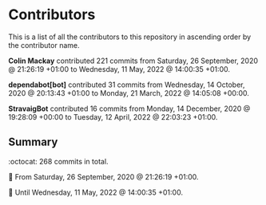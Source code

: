 # Contributors

This is a list of all the contributors to this repository in ascending order by the contributor name.

**Colin Mackay** contributed 221 commits from Saturday, 26 September, 2020 @ 21:26:19 +01:00 to Wednesday, 11 May, 2022 @ 14:00:35 +01:00.

**dependabot[bot]** contributed 31 commits from Wednesday, 14 October, 2020 @ 20:13:43 +01:00 to Monday, 21 March, 2022 @ 14:05:08 +00:00.

**StravaigBot** contributed 16 commits from Monday, 14 December, 2020 @ 19:28:09 +00:00 to Tuesday, 12 April, 2022 @ 22:03:23 +01:00.

## Summary

:octocat: 268 commits in total.

:date: From Saturday, 26 September, 2020 @ 21:26:19 +01:00.

:date: Until Wednesday, 11 May, 2022 @ 14:00:35 +01:00.

